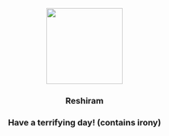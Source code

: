 <p align="center">
    <img src="https://raw.githubusercontent.com/PokeAPI/sprites/master/sprites/pokemon/643.png" width="150" height="150">
</p>
<h3 align="center"> <b>Reshiram</b></h3>
<h3 align="center">Have a terrifying day! (contains irony)</h3>
